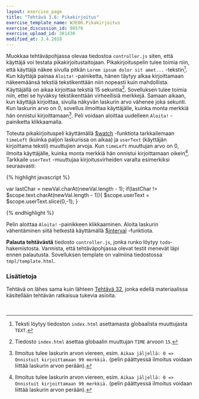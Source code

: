 ```yaml
---
layout: exercise_page
title: "Tehtävä 3.6: Pikakirjoitus"
exercise_template_name: W3E06.Pikakirjoitus
exercise_discussion_id: 98576
exercise_upload_id: 381430
modified_at: 3.4.2018
---
```


 Muokkaa tehtäväpohjassa olevaa tiedostoa `controller.js` siten, että käyttäjä voi testata pikakirjoitustaitojaan. Pikakirjoituspelin tulee toimia niin, että käyttäjä näkee sivulla pitkän `Lorem ipsum dolor sit amet...` -tekstin[^2]. Kun käyttäjä painaa `Aloita!` -painiketta, hänen täytyy alkaa kirjoittamaan näkeemäänsä tekstiä tekstikenttään niin nopeasti kuin mahdollista. Käyttäjällä on aikaa kirjoittaa tekstiä 15 sekuntia[^3]. Sovelluksen tulee toimia niin, ettei se hyväksy tekstikenttään virheellisiä merkkejä. Samaan aikaan, kun käyttäjä kirjoittaa, sivulla näkyvän laskurin arvo vähenee joka sekunti. Kun laskurin arvo on 0, sovellus ilmoittaa käyttäjälle, kuinka monta merkkiä hän onnistui kirjoittamaan[^4]. Peli voidaan aloittaa uudelleen `Aloita!` -painiketta klikkaamalla.

Toteuta pikakirjoituspeli käyttämällä [$watch][watch] -funktiota tarkkailemaan `timeLeft` (kuinka paljon laskurissa on aikaa) ja `userText` (käyttäjän kirjoittama teksti) muuttujien  arvoja. Kun `timeLeft` muuttujan arvo on 0, ilmoita käyttäjälle, kuinka monta merkkiä hän onnistui kirjoittamaan oikein[^4]. Tarkkaile `userText` -muuttujaa kirjoitusvirheiden varalta esimerkiksi seuraavasti:

[^2]: Teksti löytyy tiedoston `index.html` asettamasta globaalista muuttujasta `TEXT`.
[^3]: Tiedosto `index.html` asettaa globaalin muuttujan `TIME` arvoon `15`.
[^4]: Ilmoitus tulee  laskurin arvon viereen, esim. `Aikaa jäljellä: 0 => Onnistuit kirjoittamaan 99 merkkiä.` (pelin päättyessä ilmoitus voidaan liittää laskurin arvon perään).

[watch]: https://docs.angularjs.org/api/ng/type/$rootScope.Scope#$watch

{% highlight javascript %}

   var lastChar = newVal.charAt(newVal.length - 1);
   if(lastChar != $scope.text.charAt(newVal.length - 1)){
      $scope.userText = $scope.userText.slice(0,-1);
   }

{% endhighlight %}

Pelin aloittaa `Aloita!` -painikkeen klikkaaminen. Aloita laskurin vähentäminen siitä hetkestä käyttämällä [$interval][interval] -funktiota.  

[interval]: https://docs.angularjs.org/api/ng/service/$interval

**Palauta tehtävästä**  tiedosto `controller.js`, jonka runko löytyy `todo`-hakemistosta. Varmista, että tehtäväpohjassa olevat testit menevät läpi ennen palautusta. Sovelluksen template on valmiina tiedostossa `tmpl/template.html`.

### Lisätietoja

Tehtävä on lähes sama kuin lähteen
[Tehtävä 32][tehtävä-32], jonka edellä materiaalissa käsitellään tehtävän ratkaisua tukevia asioita.

[tehtävä-32]: http://web-selainohjelmointi.github.io/#vk-4-t32

<br/>
